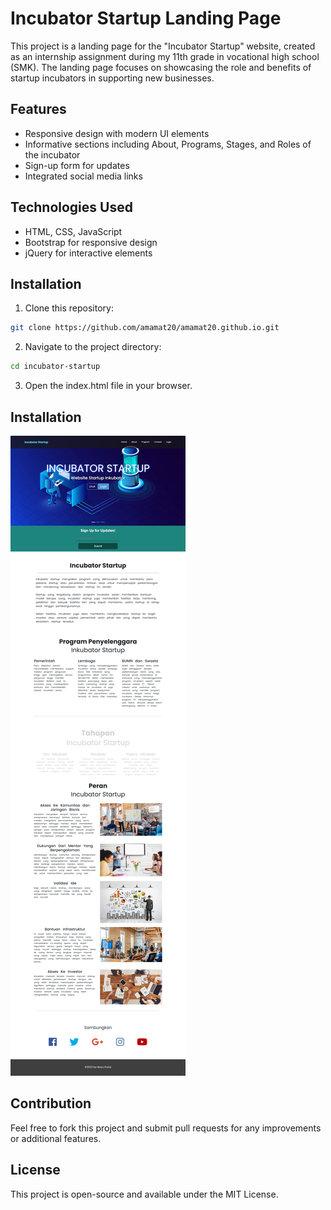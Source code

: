 # Incubator Startup Landing Page

This project is a landing page for the "Incubator Startup" website, created as an internship assignment during my 11th grade in vocational high school (SMK). The landing page focuses on showcasing the role and benefits of startup incubators in supporting new businesses.

## Features
- Responsive design with modern UI elements
- Informative sections including About, Programs, Stages, and Roles of the incubator
- Sign-up form for updates
- Integrated social media links

## Technologies Used
- HTML, CSS, JavaScript
- Bootstrap for responsive design
- jQuery for interactive elements

## Installation
1. Clone this repository:
```bash
git clone https://github.com/amamat20/amamat20.github.io.git
```
2. Navigate to the project directory:
```bash
cd incubator-startup
```
3. Open the index.html file in your browser.

## Installation
<a href="https://amamat20.github.io/"><img src="https://github.com/amamat20/amamat20.github.io/blob/main/img/preview.png"></a>

## Contribution
Feel free to fork this project and submit pull requests for any improvements or additional features.

## License
This project is open-source and available under the MIT License.
